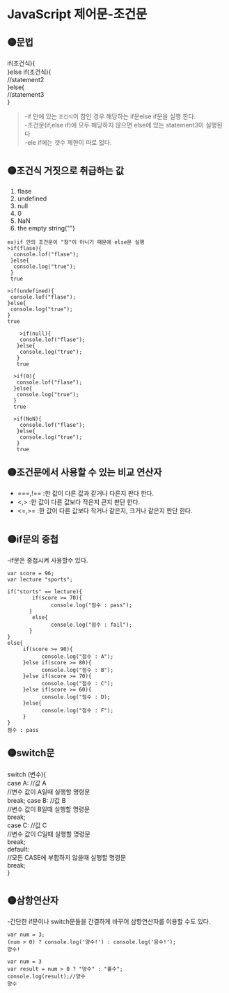 # JavaScript 제어문-조건문 
## 🟡문법  
if(조건식){  
  }else if(조건식){  
    //statement2  
  }else{  
    //statement3  
  }  
  >-if 안에 있는 ```조건식```이 참인 경우 해당하는 if문else if문을 실행 한다.  
  -조건문(if,else if)에 모두 해당하지 않으면 else에 있는 statement3이 실행된다  
  -ele if에는 갯수 제한이 따로 없다. 
  #  
  ## 🟡조건식 거짓으로 취급하는 값  
  1) flase  
  2) undefined  
  3) null  
  4) 0  
  5) NaN  
  6) the empty string("")  
  ```
  ex)if 안의 조건문이 "참"이 아니기 때문에 else문 실행  
  >if(flase){  
    console.lof("flase");  
   }else{  
    console.log("true");  
   }  
   true  
   ```  

   ```
  >if(undefined){  
    console.lof("flase");  
   }else{  
    console.log("true");  
   }  
   true  
   ```

```
    >if(null){  
    console.lof("flase");  
   }else{  
    console.log("true");  
   }  
   true  
 ```  

 ```
   >if(0){  
    console.lof("flase");  
   }else{  
    console.log("true");  
   }  
   true  
```  
```
  >if(NoN){  
    console.lof("flase");  
   }else{  
    console.log("true");  
   }  
   true  
```  
##  🟡조건문에서 사용할 수 있는 비교 연산자  
  
 * ===,!== :한 값이 다른 값과 같거나 다른지 판다 한다.  
 * <,> :한 값이 다른 값보다 작은지 큰지 판단 한다.  
 * <=,>= :한 값이 다른 값보다 작거나 같은지, 크거나 같은지 판단 한다.  
 #  
 ## 🟡if문의 중첩  
 -if문은 중첩시켜 사용할수 있다.  
 ```
 var score = 96;  
 var lecture "sports";  

 if("storts" == lecture){  
         if(score >= 70){  
               console.log("점수 : pass");  
        }  
         else{  
               console.log("점수 : fail");  
        }  
}  
else{  
      if(score >= 90){  
            console.log("점수 : A");  
      }else if(score >= 80){  
            console.log("점수 : B");  
      }else if(score >= 70){  
            console.log("점수 : C");  
      }else if(score >= 60){  
            console.log("점수 : D);  
      }else{  
            console.log("점수 : F");  
      }  
}  
점수 : pass  
```  
## 🟡switch문 
switch (변수){  
    case A: //값 A  
    //변수 값이 A일때 실행할 명령문  
    break; 
    case B: //값 B  
    //변수 값이 B일때 실행할 명령문  
    break;  
    case C: //값 C  
    //변수 값이 C일때 실행할 명령문  
    break;  
    default:  
    //모든 CASE에 부합하지 않을때 실행할 명령문  
    break;  
}  
#  
## 🟡삼항연산자  
-간단한 if문이나 switch문들을 간결하게 바꾸어 삼항연산자를 이용할 수도 있다.  
```
var num = 3;  
(num > 0) ? console.log('양수!') : console.log('음수!');  
양수!
```  
```
var num = 3  
var result = num > 0 ? "양수" : "홀수";  
console.log(result);//양수  
양수
```


            
